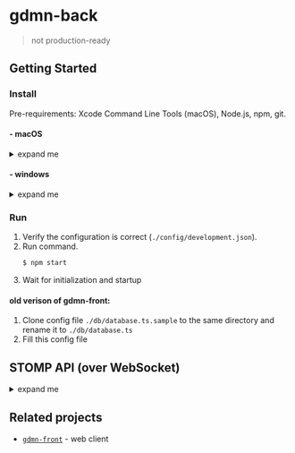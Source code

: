 # gdmn-back

> not production-ready

## Getting Started

### Install

Pre-requirements: Xcode Command Line Tools (macOS), Node.js, npm, git.

#### - macOS

<details>
  <summary>expand me</summary>
  
1. Install [firebird](https://www.firebirdsql.org/en/firebird-3-0/) (version >= 3):
    ```bash
    $ curl -LO https://github.com/FirebirdSQL/firebird/releases/download/R3_0_3/Firebird-3.0.3-32900-x86_64.pkg
    $ open ./Firebird-3.0.3-32900-x86_64.pkg
    ```
    
2. Setup firebird:
    ```bash
    $ firebirdHome='export FIREBIRD_HOME="/Library/Frameworks/Firebird.framework/Resources"'
    $ grep -q -F "$firebirdHome" ~/.bash_profile || echo "$firebirdHome" >> ~/.bash_profile
        
    $ firebirdBin='export PATH=$PATH:$FIREBIRD_HOME/bin'
    $ grep -q -F "$firebirdBin" ~/.bash_profile || echo "$firebirdBin" >> ~/.bash_profile
       
    $ mkdir -p /usr/local/lib 
    $ ln -s /Library/Frameworks/Firebird.framework/Versions/A/Firebird /usr/local/lib/libfbclient.dylib
    
    # troubleshooting: Can not access lock files directory /tmp/firebird/
    $ sudo dseditgroup -o edit -a $(whoami) -t user firebird
 
    # troubleshooting: I/O error during "open O_CREAT" operation. Error while trying to create file. Permission denied
    $ chgrp -R firebird /Library/Frameworks/Firebird.framework
    $ sudo chmod -R g+rwx /Library/Frameworks/Firebird.framework
    ```
   See: [advanced configuration](http://gedemin.blogspot.com/2016/11/firebird-3.html) (optional).

3. Install repository: 
    ```bash
    $ git clone https://github.com/gsbelarus/gdmn-back.git
    $ cd gdmn-back
    $ npm i
    $ npm i
    ```
       
4. Troubleshooting
    >How do i check firebird server is running?
    ```bash
    $ netstat -an | grep 3050 
    ```
    If something is listening on port 3050 then the server is running.
    
    >How do i restart firebird server?
    ```bash
    $ ps -ef | grep xinetd
    $ kill -USR2 <pid>
    ```

</details>

#### - windows

<details>
  <summary>expand me</summary>
  
1. Install build tools:
    ```bash
    $ npm i --global --production windows-build-tools
    $ npm i --global node-gyp
    ```
   
2. Install [firebird](https://www.firebirdsql.org/en/firebird-3-0/) (version >= 3.0):
    ```bash
    $ curl -LO https://github.com/FirebirdSQL/firebird/releases/download/R3_0_3/Firebird-3.0.3.32900_0_x64.exe
    $ cmd /K ./Firebird-3.0.3.32900_0_x64.exe
    ```
    
3. Setup firebird:
    - ```$ copy <fb_dir>/fbclient.dll <win_dir>/SysWOW64``` (System32)
    
        > There's no need if firebird directory(<fb_dir>) in $PATH
        
    - apply [configuration](http://gedemin.blogspot.com/2016/11/firebird-3.html) patch to <fb_dir>/firebird.conf:
        ```diff
        @@ -405,11 +405,11 @@
         #
         # Per-database configurable.
         #
        -#AuthServer = Srp
        +AuthServer = Legacy_Auth
         #
         # Per-connection and per-database configurable.
         #
        -#AuthClient = Srp, Win_Sspi, Legacy_Auth
        +AuthClient = Legacy_Auth
         #
         # If you need to use server plugins that do not provide encryption key (both Legacy_Auth
         # & Win_Sspi) you should also turn off required encryption on the wire with WireCrypt
        @@ -423,7 +423,7 @@
         #
         # Per-database configurable.
         #
        -#UserManager = Srp
        +UserManager = Legacy_UserManager
         
         # TracePlugin is used by firebird trace facility to send trace data to the user
         # or log file in audit case.
        @@ -599,7 +599,7 @@
         #
         # Type: string (predefined values)
         #
        -#WireCrypt = Enabled (for client) / Required (for server)
        +WireCrypt = Disabled
         
         #
         # Should connection over the wire be compressed?
        @@ -610,7 +610,7 @@
         #
         # Type: boolean
         #
        -#WireCompression = false
        +WireCompression = false
        ```    
        
        > Troubleshooting: Create 'localhost:3050/c:\gdmn-back\databases\MAIN.FDB' (node:2308) UnhandledPromiseRejectionWarning: Error: Install incomplete, please read the Compatibility chapter in the release notes for this version

4. Install repository: 
    ```bash
    $ git clone https://github.com/gsbelarus/gdmn-back.git
    $ cd gdmn-back
    $ npm i
    $ npm i
    ```
    
</details>

### Run

1. Verify the configuration is correct (`./config/development.json`).
2. Run command.
    ```bash 
    $ npm start
    ```
3. Wait for initialization and startup

#### old verison of gdmn-front:
1. Clone config file `./db/database.ts.sample` to the same directory and rename it to `./db/database.ts`
2. Fill this config file


## STOMP API (over WebSocket)
<details>
  <summary>expand me</summary>

* To work with the auth database you need to simple `CONNECT`
* To work with the user's databases you need to `CONNECT` with header: `app-uid`
* To restore the session you need to `CONNECT` with header: `session`

##### Create account (auth db is used)
```
>>> CONNECT
login:login
passcode:password
session:session (optional)
create-user:1

<<< CONNECTED
server:gdmn-back/1.0.0
version:1.2
session:session
access-token:token
refresh-token:token

```

##### Login (auth db is used)
```
>>> CONNECT
login:login
passcode:password
session:session (optional)
create-user:0 (optional)
app-uid:uid (for user's apps)

<<< CONNECTED
server:gdmn-back/1.0.0
version:1.2
session:session
access-token:access-token
refresh-token:refresh-token

```
or
```
>>> CONNECT
authorization:access-token
session:session (optional)
app-uid:uid (for user's apps)

<<< CONNECTED
server:gdmn-back/1.0.0
version:1.2
session:session

```
or
```
>>> CONNECT
authorization:refresh-token
session:session (optional)
app-uid:uid (for user's apps)

<<< CONNECTED
server:gdmn-back/1.0.0
version:1.2
session:session
access-token:access-token
refresh-token:refresh-token

```

##### Refresh token (auth base is used)
```
>>> CONNECT
authorization:refresh-token
session:session (optional)
app-uid:uid (for user's apps)

<<< CONNECTED
server:gdmn-back/1.0.0
version:1.2
session:session
access-token:access-token
refresh-token:refresh-token

```
or
```
>>> CONNECT
login:login
passcode:password
session:session (optional)
create-user:0 (optional)
app-uid:uid (for user's apps)

<<< CONNECTED
server:gdmn-back/1.0.0
version:1.2
session:session
access-token:access-token
refresh-token:refresh-token

```

##### Creating tasks
```
>>> SEND
destination:/task
action:...
content-type:application/json;charset=utf-8
content-length:...

{"payload":{...}}
```
* `action`: 
  * `PING` - `payload: {delay: number, steps: number}`
  * `GET_SCHEMA` - `payload: undefined`
  * `QUERY` - `payload: IEntityQueryInspector`

###### Subscription response:
```
<<< MESSAGE
destination:/task
action:...
message-id:msg-0
ack:ack-0
subscription:sub-0
content-type:application/json;charset=utf-8
content-length:...

{"status":1,"progress":{"value":50,"description":"progress"},payload":{...}}
```

* `action`:
  * `PING` - `result: undefined`
  * `GET_SCHEMA` - `result: IERModel`
  * `QUERY` - `result: IQueryResponse`
* `payload` - is request payload
* `status`:
  * 0 - `IDLE`
  * 1 - `RUNNING`
  * 2 - `PAUSED`
  * 3 - `INTERRUPTED`
  * 4 - `ERROR`
  * 5 - `DONE`
* `progress` is sent only when the status is `RUNNING`
* `error` is sent only when the status is `ERROR`
  * `code` - error code
  * `message` - error message
* `result` is sent only when the status is `DONE`

##### Error:
```
<<< ERROR
code:0
message:message
receipt-id:id (optional)

```
* `code`:
  * 0 - `INTERNAL`
  * 1 - `UNSUPPORTED`
  * 2 - `UNAUTHORIZED`
  * 3 - `INVALID`
  * 4 - `NOT_FOUND`
  * 5 - `NOT_UNIQUE`
* `message` - error message


##### Default user
login: `Administrator`  
password: `Administrator`

</details>


## Related projects

- [`gdmn-front`](https://github.com/gsbelarus/gdmn-front) - web client
